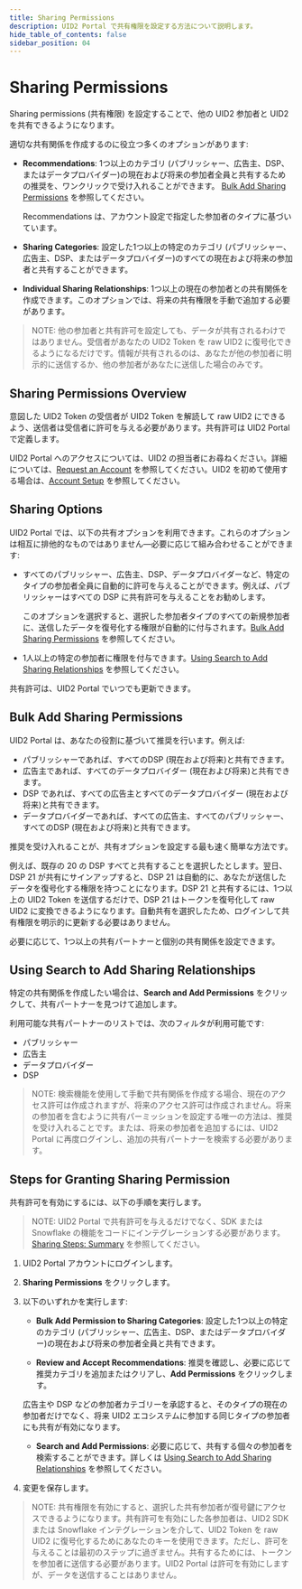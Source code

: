```yaml
---
title: Sharing Permissions
description: UID2 Portal で共有権限を設定する方法について説明します。
hide_table_of_contents: false
sidebar_position: 04
---
```


# Sharing Permissions

Sharing permissions (共有権限) を設定することで、他の UID2 参加者と UID2 を共有できるようになります。

<!-- It includes the following:

- [Sharing Permissions Overview](#sharing-permissions-overview)
- [Sharing Options](#sharing-options)
- [Bulk Add Sharing Permissions](#bulk-add-sharing-permissions)
- [Using Search to Add Sharing Relationships](#using-search-to-add-sharing-relationships)
- [Steps for Granting Sharing Permission](#steps-for-granting-sharing-permission) DONE -->

適切な共有関係を作成するのに役立つ多くのオプションがあります:

- **Recommendations**: 1つ以上のカテゴリ (パブリッシャー、広告主、DSP、またはデータプロバイダー)の現在および将来の参加者全員と共有するための推奨を、ワンクリックで受け入れることができます。 [Bulk Add Sharing Permissions](#bulk-add-sharing-permissions) を参照してください。

  Recommendations は、アカウント設定で指定した参加者のタイプに基づいています。
- **Sharing Categories**: 設定した1つ以上の特定のカテゴリ (パブリッシャー、広告主、DSP、またはデータプロバイダー)のすべての現在および将来の参加者と共有することができます。
- **Individual Sharing Relationships**: 1つ以上の現在の参加者との共有関係を作成できます。このオプションでは、将来の共有権限を手動で追加する必要があります。

>NOTE: 他の参加者と共有許可を設定しても、データが共有されるわけではありません。受信者があなたの UID2 Token を raw UID2 に復号化できるようになるだけです。情報が共有されるのは、あなたが他の参加者に明示的に送信するか、他の参加者があなたに送信した場合のみです。

## Sharing Permissions Overview

意図した UID2 Token の受信者が UID2 Token を解読して raw UID2 にできるよう、送信者は受信者に許可を与える必要があります。共有許可は UID2 Portal で定義します。

UID2 Portal へのアクセスについては、UID2 の担当者にお尋ねください。詳細については、[Request an Account](portal-getting-started.md#request-an-account) を参照してください。UID2 を初めて使用する場合は、[Account Setup](../getting-started/gs-account-setup.md) を参照してください。


## Sharing Options

UID2 Portal では、以下の共有オプションを利用できます。これらのオプションは相互に排他的なものではありません&#8212;必要に応じて組み合わせることができます:

- すべてのパブリッシャー、広告主、DSP、データプロバイダーなど、特定のタイプの参加者全員に自動的に許可を与えることができます。例えば、パブリッシャーはすべての DSP に共有許可を与えることをお勧めします。

  このオプションを選択すると、選択した参加者タイプのすべての新規参加者に、送信したデータを復号化する権限が自動的に付与されます。[Bulk Add Sharing Permissions](#bulk-add-sharing-permissions) を参照してください。

- 1人以上の特定の参加者に権限を付与できます。[Using Search to Add Sharing Relationships](#using-search-to-add-sharing-relationships) を参照してください。
 
共有許可は、UID2 Portal でいつでも更新できます。

## Bulk Add Sharing Permissions

UID2 Portal は、あなたの役割に基づいて推奨を行います。例えば:
- パブリッシャーであれば、すべてのDSP (現在および将来)と共有できます。
- 広告主であれば、すべてのデータプロバイダー (現在および将来)と共有できます。
- DSP であれば、すべての広告主とすべてのデータプロバイダー (現在および将来)と共有できます。
- データプロバイダーであれば、すべての広告主、すべてのパブリッシャー、すべてのDSP (現在および将来)と共有できます。 

推奨を受け入れることが、共有オプションを設定する最も速く簡単な方法です。

例えば、既存の 20 の DSP すべてと共有することを選択したとします。翌日、DSP 21 が共有にサインアップすると、DSP 21 は自動的に、あなたが送信したデータを復号化する権限を持つことになります。DSP 21 と共有するには、1つ以上の UID2 Token を送信するだけで、DSP 21 はトークンを復号化して raw UID2 に変換できるようになります。自動共有を選択したため、ログインして共有権限を明示的に更新する必要はありません。

必要に応じて、1つ以上の共有パートナーと個別の共有関係を設定できます。

## Using Search to Add Sharing Relationships

特定の共有関係を作成したい場合は、**Search and Add Permissions** をクリックして、共有パートナーを見つけて追加します。

利用可能な共有パートナーのリストでは、次のフィルタが利用可能です:
- パブリッシャー
- 広告主
- データプロバイダー
- DSP

>NOTE: 検索機能を使用して手動で共有関係を作成する場合、現在のアクセス許可は作成されますが、将来のアクセス許可は作成されません。将来の参加者を含むように共有パーミッションを設定する唯一の方法は、推奨を受け入れることです。または、将来の参加者を追加するには、UID2 Portal に再度ログインし、追加の共有パートナーを検索する必要があります。

## Steps for Granting Sharing Permission

共有許可を有効にするには、以下の手順を実行します。

>NOTE: UID2 Portal で共有許可を与えるだけでなく、SDK または Snowflake の機能をコードにインテグレーションする必要があります。[Sharing Steps: Summary](../sharing/sharing-implementing.md#sharing-steps-summary) を参照してください。

1. UID2 Portal アカウントにログインします。
1. **Sharing Permissions** をクリックします。
1. 以下のいずれかを実行します:

   - **Bulk Add Permission to Sharing Categories**: 設定した1つ以上の特定のカテゴリ (パブリッシャー、広告主、DSP、またはデータプロバイダー)の現在および将来の参加者全員と共有できます。

   - **Review and Accept Recommendations**: 推奨を確認し、必要に応じて推奨カテゴリを追加またはクリアし、**Add Permissions** をクリックします。

    広告主や DSP などの参加者カテゴリーを承認すると、そのタイプの現在の参加者だけでなく、将来 UID2 エコシステムに参加する同じタイプの参加者にも共有が有効になります。
   
   - **Search and Add Permissions**: 必要に応じて、共有する個々の参加者を検索することができます。詳しくは [Using Search to Add Sharing Relationships](#using-search-to-add-sharing-relationships) を参照してください。
1. 変更を保存します。

>NOTE: 共有権限を有効にすると、選択した共有参加者が復号鍵にアクセスできるようになります。共有許可を有効にした各参加者は、UID2 SDK または Snowflake インテグレーションを介して、UID2 Token を raw UID2 に復号化するためにあなたのキーを使用できます。ただし、許可を与えることは最初のステップに過ぎません。共有するためには、トークンを参加者に送信する必要があります。UID2 Portal は許可を有効にしますが、データを送信することはありません。

<!-- eng_jp -->
